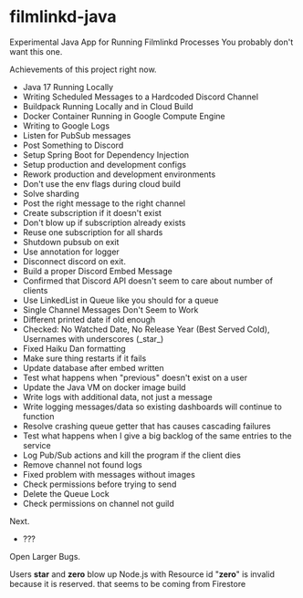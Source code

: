 # filmlinkd-java

Experimental Java App for Running Filmlinkd Processes
You probably don't want this one.

Achievements of this project right now.

- Java 17 Running Locally
- Writing Scheduled Messages to a Hardcoded Discord Channel
- Buildpack Running Locally and in Cloud Build
- Docker Container Running in Google Compute Engine
- Writing to Google Logs
- Listen for PubSub messages
- Post Something to Discord
- Setup Spring Boot for Dependency Injection
- Setup production and development configs
- Rework production and development environments
- Don't use the env flags during cloud build
- Solve sharding
- Post the right message to the right channel
- Create subscription if it doesn't exist
- Don't blow up if subscription already exists
- Reuse one subscription for all shards
- Shutdown pubsub on exit
- Use annotation for logger
- Disconnect discord on exit.
- Build a proper Discord Embed Message
- Confirmed that Discord API doesn't seem to care about number of clients
- Use LinkedList in Queue like you should for a queue
- Single Channel Messages Don't Seem to Work
- Different printed date if old enough
- Checked: No Watched Date, No Release Year (Best Served Cold), Usernames with underscores (\_star\_)
- Fixed Haiku Dan formatting
- Make sure thing restarts if it fails
- Update database after embed written
- Test what happens when "previous" doesn't exist on a user
- Update the Java VM on docker image build
- Write logs with additional data, not just a message
- Write logging messages/data so existing dashboards will continue to function
- Resolve crashing queue getter that has causes cascading failures
- Test what happens when I give a big backlog of the same entries to the service
- Log Pub/Sub actions and kill the program if the client dies
- Remove channel not found logs
- Fixed problem with messages without images
- Check permissions before trying to send
- Delete the Queue Lock
- Check permissions on channel not guild

Next.

- ???

Open Larger Bugs.

Users __star__ and __zero__ blow up Node.js with Resource id "__zero__" is invalid because it is reserved. that seems to
be coming from Firestore